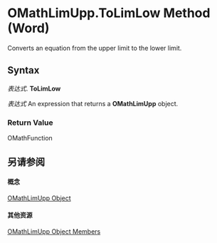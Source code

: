 
# OMathLimUpp.ToLimLow Method (Word)

Converts an equation from the upper limit to the lower limit.


## Syntax

 _表达式_. **ToLimLow**

 _表达式_ An expression that returns a **OMathLimUpp** object.


### Return Value

OMathFunction


## 另请参阅


#### 概念


[OMathLimUpp Object](3c7ca001-8533-52c9-5343-8a89892c0a16.md)
#### 其他资源


[OMathLimUpp Object Members](http://msdn.microsoft.com/library/789004f4-1c6e-de7e-484b-7da6a9d185fd%28Office.15%29.aspx)